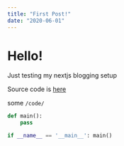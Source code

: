 ```yaml
---
title: "First Post!"
date: "2020-06-01"
---
```


# Hello!

Just testing my nextjs blogging setup

Source code is [here](https://github.com/UlisseMini/uli.rocks)

some `/code/`
```py
def main():
    pass

if __name__ == '__main__': main()
```